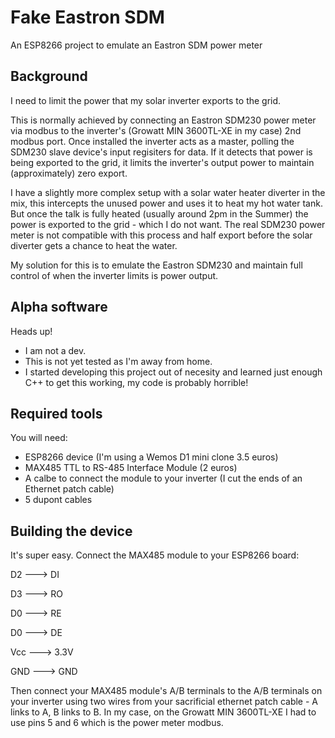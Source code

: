 # Fake Eastron SDM
 An ESP8266 project to emulate an Eastron SDM power meter

 ## Background

 I need to limit the power that my solar inverter exports to the grid.
 
 This is normally achieved by connecting an Eastron SDM230 power meter via modbus to the inverter's (Growatt MIN 3600TL-XE in my case) 2nd modbus port. Once installed the inverter acts as a master, polling the SDM230 slave device's input regisiters for data. If it detects that power is being exported to the grid, it limits the inverter's output power to maintain (approximately) zero export.

 I have a slightly more complex setup with a solar water heater diverter in the mix, this intercepts the unused power and uses it to heat my hot water tank. But once the talk is fully heated (usually around 2pm in the Summer) the power is exported to the grid - which I do not want. The real SDM230 power meter is not compatible with this process and half export before the solar diverter gets a chance to heat the water.

 My solution for this is to emulate the Eastron SDM230 and maintain full control of when the inverter limits is power output.

 ## Alpha software

 Heads up!
 - I am not a dev.
 - This is not yet tested as I'm away from home.
 - I started developing this project out of necesity and learned just enough C++ to get this working, my code is probably horrible!

 ## Required tools

 You will need:
-  ESP8266 device (I'm using a Wemos D1 mini clone 3.5 euros)
-  MAX485 TTL to RS-485 Interface Module (2 euros)
-  A calbe to connect the module to your inverter (I cut the ends of an Ethernet patch cable)
-  5 dupont cables

## Building the device

It's super easy. Connect the MAX485 module to your ESP8266 board:

D2	  ---> DI

D3	  ---> RO

D0	  ---> RE

D0	  ---> DE

Vcc	  ---> 3.3V

GND   ---> GND

Then connect your MAX485 module's A/B terminals to the A/B terminals on your inverter using two wires from your sacrificial ethernet patch cable - A links to A, B links to B. In my case, on the Growatt MIN 3600TL-XE I had to use pins 5 and 6 which is the power meter modbus.

